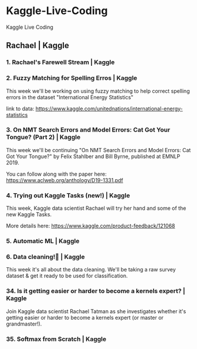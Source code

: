 # Kaggle-Live-Coding
Kaggle Live Coding

## Rachael | Kaggle

### 1. Rachael's Farewell Stream | Kaggle

### 2. Fuzzy Matching for Spelling Erros | Kaggle

This week we'll be working on using fuzzy matching to help correct spelling errors in the dataset "International Energy Statistics" 

link to data: https://www.kaggle.com/unitednations/international-energy-statistics


### 3. On NMT Search Errors and Model Errors: Cat Got Your Tongue? (Part 2) | Kaggle

This week we'll be continuing "On NMT Search Errors and Model Errors: Cat Got Your Tongue?" by Felix Stahlber and Bill Byrne, published at EMNLP 2019. 

You can follow along with the paper here: https://www.aclweb.org/anthology/D19-1331.pdf

### 4. Trying out Kaggle Tasks (new!) | Kaggle

This week, Kaggle data scientist Rachael will try her hand and some of the new Kaggle Tasks. 

More details here: https://www.kaggle.com/product-feedback/121068


### 5. Automatic ML | Kaggle

### 6. Data cleaning!🧹 | Kaggle

This week it's all about the data cleaning. We'll be taking a raw survey dataset & get it ready to be used for classification.



### 34. Is it getting easier or harder to become a kernels expert? | Kaggle

Join Kaggle data scientist Rachael Tatman as she investigates whether it's getting easier or harder to become a kernels expert (or master or grandmaster!). 


### 35. Softmax from Scratch | Kaggle


